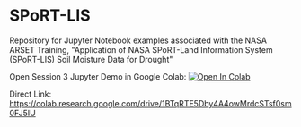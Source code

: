 # SPoRT-LIS
Repository for Jupyter Notebook examples associated with the NASA ARSET Training, "Application of NASA SPoRT-Land Information System (SPoRT-LIS) Soil Moisture Data for Drought" 


Open Session 3 Jupyter Demo in Google Colab:
[![Open In Colab](https://colab.research.google.com/assets/colab-badge.svg)]([https://colab.research.google.com/github/NASAARSET/VIIRS_NASA/blob/master/read_and_map_viirs.ipynb](https://github.com/NASAARSET/SPoRT-LIS/raw/main/SPoRT_LIS_Drought_Applications_ARSET.ipynb))

Direct Link:  https://colab.research.google.com/drive/1BTqRTE5Dby4A4owMrdcSTsf0sm0FJ5IU
